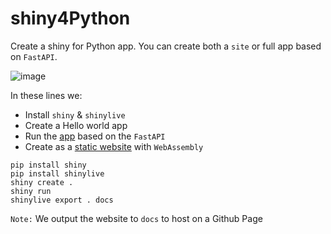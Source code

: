 # shiny4Python
Create a shiny for Python app.  You can create both a `site` or full app based on `FastAPI`.

![image](https://user-images.githubusercontent.com/33904170/215349262-68b36efa-ceff-40ea-ae80-052303a7258b.png)

In these lines we:
- Install `shiny` & `shinylive`
- Create a Hello world app
- Run the [app](https://shiny.rstudio.com/py/docs/deploy.html) based on the `FastAPI`
- Create as a [static website](https://shiny.rstudio.com/py/docs/shinylive.html) with `WebAssembly`

```
pip install shiny
pip install shinylive
shiny create .
shiny run 
shinylive export . docs
```

`Note:` We output the website to `docs` to host on a Github Page
